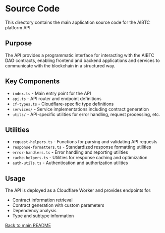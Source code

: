 # Source Code

This directory contains the main application source code for the AIBTC platform API.

## Purpose

The API provides a programmatic interface for interacting with the AIBTC DAO contracts, enabling frontend and backend applications and services to communicate with the blockchain in a structured way.

## Key Components

- `index.ts` - Main entry point for the API
- `api.ts` - API router and endpoint definitions
- `cf-types.ts` - Cloudflare-specific type definitions
- `services/` - Service implementations including contract generation
- `utils/` - API-specific utilities for error handling, request processing, etc.

## Utilities

- `request-helpers.ts` - Functions for parsing and validating API requests
- `response-formatters.ts` - Standardized response formatting utilities
- `error-handlers.ts` - Error handling and reporting utilities
- `cache-helpers.ts` - Utilities for response caching and optimization
- `auth-utils.ts` - Authentication and authorization utilities

## Usage

The API is deployed as a Cloudflare Worker and provides endpoints for:

- Contract information retrieval
- Contract generation with custom parameters
- Dependency analysis
- Type and subtype information

[Back to main README](/)
